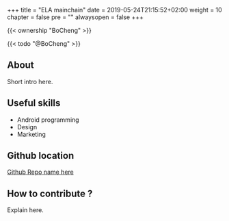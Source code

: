 +++
title = "ELA mainchain"
date = 2019-05-24T21:15:52+02:00
weight = 10
chapter = false
pre = ""
alwaysopen = false
+++

{{< ownership "BoCheng" >}}

{{< todo "@BoCheng" >}}

## About

Short intro here.

## Useful skills

* Android programming
* Design
* Marketing

## Github location

[Github Repo name here](https://www.github.com/yourrepourl)

## How to contribute ?

Explain here.
